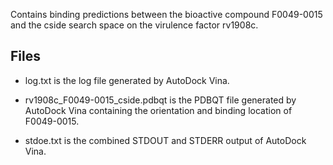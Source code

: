 Contains binding predictions between the bioactive compound F0049-0015 and the cside search space on the virulence factor rv1908c.

## Files

- log.txt is the log file generated by AutoDock Vina.

- rv1908c_F0049-0015_cside.pdbqt is the PDBQT file generated by AutoDock Vina containing the orientation and binding location of F0049-0015.

- stdoe.txt is the combined STDOUT and STDERR output of AutoDock Vina.


